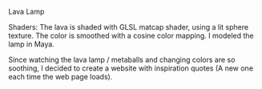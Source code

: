 Lava Lamp

Shaders:
The lava is shaded with GLSL matcap shader, using a lit sphere texture. The color is smoothed with a cosine color mapping. I modeled the lamp in Maya. 

Since watching the lava lamp / metaballs and changing colors are so soothing, I decided to create a website with inspiration quotes (A new one each time the web page loads). 